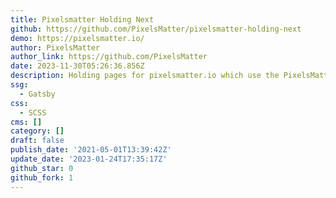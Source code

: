 ```yaml
---
title: Pixelsmatter Holding Next
github: https://github.com/PixelsMatter/pixelsmatter-holding-next
demo: https://pixelsmatter.io/
author: PixelsMatter
author_link: https://github.com/PixelsMatter
date: 2023-11-30T05:26:36.856Z
description: Holding pages for pixelsmatter.io which use the PixelsMatter Gatsby Starter.
ssg:
  - Gatsby
css:
  - SCSS
cms: []
category: []
draft: false
publish_date: '2021-05-01T13:39:42Z'
update_date: '2023-01-24T17:35:17Z'
github_star: 0
github_fork: 1
---
```

